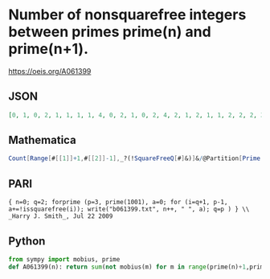 # Number of nonsquarefree integers between primes prime\(n\) and prime\(n\+1\)\.
https://oeis.org/A061399
## JSON
```JSON
[0, 1, 0, 2, 1, 1, 1, 1, 4, 0, 2, 1, 0, 2, 4, 2, 1, 2, 1, 1, 2, 2, 2, 3, 3, 0, 1, 1, 1, 7, 1, 3, 0, 4, 1, 3, 2, 1, 4, 2, 1, 3, 1, 1, 1, 4, 3, 2, 1, 1, 2, 1, 6, 2, 2, 2, 1, 3, 2, 0, 4, 6, 1, 1, 2, 4, 3, 5, 1, 3, 1, 4, 3, 3, 1, 3, 2, 1, 3, 3, 1, 4, 1, 1, 2, 2, 3, 2, 0, 1, 5, 3, 2, 3, 1, 3, 4, 1, 9, 1, 5, 2, 3, 0, 3]
```
## Mathematica
```Mathematica
Count[Range[#[[1]]+1,#[[2]]-1],_?(!SquareFreeQ[#]&)]&/@Partition[Prime[Range[120]],2,1] (* _Harvey P. Dale_, Mar 31 2024 *)
```
## PARI
```PARI
{ n=0; q=2; forprime (p=3, prime(1001), a=0; for (i=q+1, p-1, a+=!issquarefree(i)); write("b061399.txt", n++, " ", a); q=p ) } \\ _Harry J. Smith_, Jul 22 2009
```
## Python
```Python
from sympy import mobius, prime
def A061399(n): return sum(not mobius(m) for m in range(prime(n)+1,prime(n+1))) # _Chai Wah Wu_, Jul 20 2024
```
